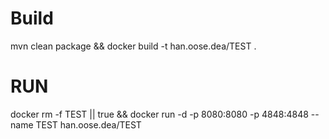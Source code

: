 # Build
mvn clean package && docker build -t han.oose.dea/TEST .

# RUN

docker rm -f TEST || true && docker run -d -p 8080:8080 -p 4848:4848 --name TEST han.oose.dea/TEST 